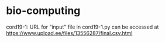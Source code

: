 # bio-computing

cord19-1: URL for "input" file in cord19-1.py can be accessed at https://www.upload.ee/files/13556287/final.csv.html
